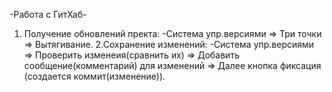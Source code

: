 -Работа с ГитХаб-
1. Получение обновлений пректа: 
 -Система упр.версиями => Три точки => Вытягивание.
2.Сохранение изменений:
 -Система упр.версиями => Проверить изменеия(сравнить их) => Добавить сообщение(комментарий) для изменений => Далее кнопка фиксация (создается коммит(изменение)).
 